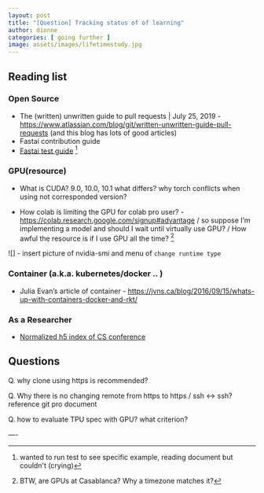 ```yaml
---
layout: post
title: "[Question] Tracking status of of learning"
author: dionne
categories: [ going further ]
image: assets/images/lifetimestudy.jpg
---
```


## Reading list

### Open Source

- The (written) unwritten guide to pull requests | July 25, 2019 - https://www.atlassian.com/blog/git/written-unwritten-guide-pull-requests (and this blog has lots of good articles)
- Fastai contribution guide
- [Fastai test guide]() [^2]

### GPU(resource)

- What is CUDA? 9.0, 10.0, 10.1 what differs? why torch conflicts when using not corresponded version?

- How colab is limiting the GPU for colab pro user? - https://colab.research.google.com/signup#advantage / so suppose I’m implementing a model and should I wait until virtually use GPU? / How awful the resource is if I use GPU all the time? [^1]

![] - insert picture of nvidia-smi and menu of `change runtime type`

### Container (a.k.a. kubernetes/docker .. )

- Julia Evan’s article of container - https://jvns.ca/blog/2016/09/15/whats-up-with-containers-docker-and-rkt/

### As a Researcher

- [Normalized h5 index of CS conference](https://medium.com/@csindexbr/normalized-h5-index-of-computer-science-conferences-bde2385fcbce)


## Questions

Q. why clone using https is recommended?

Q. Why there is no changing remote from https to https / ssh <-> ssh?
reference git pro document

Q. how to evaluate TPU spec with GPU? what criterion?


—-

[^1]: BTW, are GPUs at Casablanca? Why a timezone matches it?


[^2]: wanted to run test to see specific example, reading document but couldn't (crying)
